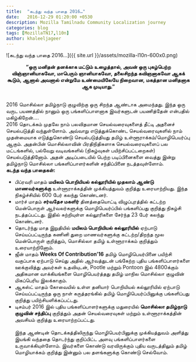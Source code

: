 ```yaml
---
title:  "கடந்து வந்த பாதை 2016…"
date:   2016-12-29 01:20:00 +0530
description: Mozilla Tamilnadu Community Localization journey
categories: blog
tags: [MozillaTN17,l10n]
author: khaleeljageer
---
```


![கடந்து வந்த பாதை 2016…]({{ site.url }}/assets/mozilla-l10n-600x0.png)

<strong><p align="center">“ஒரு மனிதன் தனக்காக மட்டும் உழைத்தால், அவன் ஒரு புகழ்பெற்ற விஞ்ஞானியாகவோ, மாபெரும் ஞானியாகவோ, தலைசிறந்த கவிஞனாகவோ ஆகக் கூடும், ஆனால் அவனால் என்றுமே உண்மையிலேயே நிறைவான, மகத்தான மனிதனாக ஆக முடியாது.”</p></strong>
</br>
2016 மொசில்லா தமிழ்நாடு குழுவிற்கு ஒரு சிறந்த ஆண்டாக அமைந்தது. இந்த ஒரு வருட பயணத்தில் நானும் ஒரு பங்களிப்பாளனாக இவர்களுடன் பயணித்தேன் என்பதில் மகிழ்கிறேன்….
</br>
2016 தொடக்கம் முதலே நாம் பலவிதமான செயல்வரைவுகளைத் தீட்டி அதனைச் செயல்படுத்தி வந்துள்ளோம். அவ்வாறு எடுத்துக்கொண்ட செயல்வரைவுகளில் நாம் முதன்மையாக எடுத்துகொண்டு செயல்படுத்தியது தமிழ் உள்ளூராக்கம்/மொழிபெயர்ப்பு ஆகும். அதன்பின் மொசில்லாவின் பிரதிநிதிகளாக செயல்வரைவுகளைப் பல மட்டங்களில், பல்வேறு வடிவங்களில் (நிகழ்வுகள் பயிற்சிப்பட்டறைகள்) செயல்படுத்தினோம். அதன் அடிப்படையில் பெற்ற படிப்பினைகளை வைத்து இன்று தமிழ்நாடு மொசில்லா பங்களிப்பாளர்களின் சந்திப்பினை நடத்தவுள்ளோம்.
</br>
**கடந்த வந்த பாதைகள்:**
</br>
* பிப்ரவரி மாதம் **மயிலம் பொறியியல் கல்லூரியில் முதலாம் ஆண்டு மாணவர்களுக்கு** உள்ளூராக்கத்தின் முக்கியத்துவம் குறித்து உரையாற்றியது. இந்த நிகழ்ச்சியில் 600 பேர் கலந்து கொண்டனர்.
* மார்ச் மாதம் **சர்வதேச மகளிர்** தினத்தையொட்டி விழுப்புரத்தில் கட்டற்ற மென்பொருள் ஆர்வலர்களுக்கு மொழிபெயர்ப்பில் பங்களிப்பது குறித்து நிகழ்சி நடத்தப்பட்டது. இதில் சுற்றியுள்ள கல்லூரிகளை சேர்ந்த 23 பேர் கலந்து கொண்டனர்.
* தொடர்ந்து மாத இறுதியில் **மயிலம் பொறியியல் கல்லூரியில்** ஏற்பாடு செய்யப்பட்டிருந்த கணினி துறை மாணவர்களுக்கு கட்டற்ற/திறந்த மூல மென்பொருள் குறித்தும், மொசில்லா தமிழ் உள்ளூராக்கம் குறித்தும் உரையாற்றினோம்.
* ஜீன் மாதம் **Weeks Of Contribution’16** தமிழ் மொழிபெயர்பினை பயிற்சி வகுப்பாக ஏற்பாடு செய்து அதில் ஆர்வத்துடன் பங்கேற்ற புதிய பங்களிப்பாளர்களை ஊக்குவித்து அவர்கள் உதவியுடன், Pootle மற்றும் Pontoon இல் 4800க்கும் அதிகமான வாக்கியங்களை மொழிபெயர்த்தது தமிழ் மாநில மொசில்லா குழுவின் மிகப்பெரிய இலக்காகும்.
* ஆகஸ்ட் மாதம் கோவையில் உள்ள தனியார் பொறியியல் கல்லூரியில் ஏற்பாடு செய்யப்பட்டிருந்த ஒரு நாள் கருத்தரங்கில் தமிழ் மொழிபெயர்ப்பினுக்கு பங்களிப்பது குறித்து பயிற்சியளிக்கப்பட்டது.
* டிசம்பர் 2016 இல் புதிய பங்களிப்பாளர்களுக்கு மதுரையில் **மொசில்லா தமிழ்நாடு குழுவின் சந்திப்பு** குறித்தும் அதன் செயல்வரைவுகள் மற்றும் உள்ளூராக்கத்தின் அவசியம் குறித்து உரையாற்றப்பட்டது.
</br></br>
இந்த ஆண்டின் தொடக்கத்திலிருந்து மொழிபெயர்பினுக்கு முக்கியத்துவம் அளித்து இயங்கி வந்ததை தொடர்ந்து குறிப்பிட்ட அளவு பங்களிப்பாளர்களை உருவாக்கியுள்ளோம். இவர்களை கொண்டு வரவிருக்கும் புதிய வருடத்திலும் தமிழ் மொழியாக்கம் குறித்து இன்னும் பல தளங்களுக்கு கொண்டு செல்வோம்.
